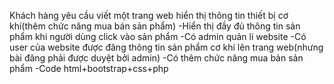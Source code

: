 Khách hàng yêu cầu viết một trang web hiển thị thông tin thiết bị cơ khí(thêm chức năng mua bán sản phẩm)
-Hiển thị đầy đủ thông tin sản phẩm khi người dùng click vào sản phẩm
-Có admin quản lí website
-Có user của website được đăng thông tin sản phẩm cơ khí lên trang web(nhưng bài đăng phải được duyệt bởi admin)
-Có thêm chức năng mua bản sản phẩm
-Code html+bootstrap+css+php
